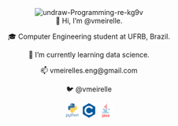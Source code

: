 
<div id="header" align="center">
  <img src="https://i.ibb.co/2dZWy9s/undraw-Programming-re-kg9v.png" alt="undraw-Programming-re-kg9v" border="0"></img>
</div>

<div id="body" align="center">
👋 Hi, I’m @vmeirelle. </p> 
🎓 Computer Engineering student at UFRB, Brazil.</p>
🌱 I’m currently learning data science.</p>
📫 vmeirelles.eng@gmail.com </p>
🐦 @vmeirelle</p>


<div id="selos" align="center">
    <img src="https://raw.githubusercontent.com/devicons/devicon/e7a43b91fd4a4f4b26fa8d1e41d910d27a17a5a9/icons/python/python-original-wordmark.svg" alt="C" border="0" width="30"> </img>
    <img src="https://raw.githubusercontent.com/devicons/devicon/e7a43b91fd4a4f4b26fa8d1e41d910d27a17a5a9/icons/c/c-plain.svg" alt="C" border="0" width="30"> </img>  
    <img src="https://raw.githubusercontent.com/devicons/devicon/e7a43b91fd4a4f4b26fa8d1e41d910d27a17a5a9/icons/java/java-original-wordmark.svg" alt="C" border="0" width="30"> </img> 
</div>

<!---
vmeirelle/vmeirelle is a ✨ special ✨ repository because its `README.md` (this file) appears on your GitHub profile.
You can click the Preview link to take a look at your changes.
--->
